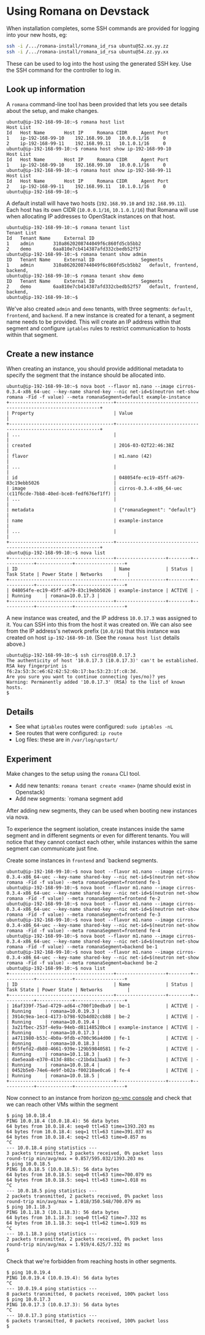 # Using Romana on Devstack

When installation completes, some SSH commands are provided for logging into your new hosts, eg:
```bash
ssh -i /.../romana-install/romana_id_rsa ubuntu@52.xx.yy.zz
ssh -i /.../romana-install/romana_id_rsa ubuntu@54.zz.yy.xx
```

These can be used to log into the host using the generated SSH key. Use the SSH command for the controller to log in.

## Look up information

A `romana` command-line tool has been provided that lets you see details about the setup, and make changes.
```sh-session
ubuntu@ip-192-168-99-10:~$ romana host list
Host List
Id	 Host Name		 Host IP	 Romana CIDR	 Agent Port	
1 	 ip-192-168-99-10 	 192.168.99.10 	 10.0.0.1/16 	 0 		
2 	 ip-192-168-99-11 	 192.168.99.11 	 10.1.0.1/16 	 0 		
ubuntu@ip-192-168-99-10:~$ romana host show ip-192-168-99-10
Host List
Id	 Host Name		 Host IP	 Romana CIDR	 Agent Port	
1 	 ip-192-168-99-10 	 192.168.99.10 	 10.0.0.1/16 	 0 		
ubuntu@ip-192-168-99-10:~$ romana host show ip-192-168-99-11
Host List
Id	 Host Name		 Host IP	 Romana CIDR	 Agent Port	
2 	 ip-192-168-99-11 	 192.168.99.11 	 10.1.0.1/16 	 0 		
ubuntu@ip-192-168-99-10:~$ 
```
A default install will have two hosts (`192.168.99.10` and `192.168.99.11`). Each host has its own CIDR (`10.0.0.1/16`, `10.1.0.1/16`) that Romana will use when allocating IP addresses to OpenStack instances on that host.

```sh-session
ubuntu@ip-192-168-99-10:~$ romana tenant list
Tenant List
Id	 Tenant Name	 External ID				
1 	 admin 		 310a8620208744049f6c860fd5cb5bb2 	
2 	 demo 		 6aa810e7cb414387afd332cbedb52f57 	
ubuntu@ip-192-168-99-10:~$ romana tenant show admin
ID	 Tenant Name	 External ID				 Segments 	
1 	 admin 		 310a8620208744049f6c860fd5cb5bb2 	default, frontend, backend, 
ubuntu@ip-192-168-99-10:~$ romana tenant show demo
ID	 Tenant Name	 External ID				 Segments 	
2 	 demo 		 6aa810e7cb414387afd332cbedb52f57 	default, frontend, backend, 
ubuntu@ip-192-168-99-10:~$ 
```

We've also created `admin` and `demo` tenants, with three segments: `default`, `frontend`, and `backend`. If a new instance is created for a tenant, a segment name needs to be provided.
This will create an IP address within that segment and configure `iptables` rules to restrict communication to hosts within that segment.

## Create a new instance

When creating an instance, you should provide additional metadata to specify the segment that the instance should be allocated into.
```sh-session
ubuntu@ip-192-168-99-10:~$ nova boot --flavor m1.nano --image cirros-0.3.4-x86_64-uec --key-name shared-key --nic net-id=$(neutron net-show romana -Fid -f value) --meta romanaSegment=default example-instance
+--------------------------------------+----------------------------------------------------------------+
| Property                             | Value                                                          |
+--------------------------------------+----------------------------------------------------------------+
| ...                                  |                                                                |
| created                              | 2016-03-02T22:46:38Z                                           |
| flavor                               | m1.nano (42)                                                   |
| ...                                  |                                                                |
| id                                   | 048054fe-ec19-45ff-a679-83c19ebb5026                           |
| image                                | cirros-0.3.4-x86_64-uec (c11f6cde-7bb8-40ed-bce8-fedf676ef1ff) |
| ...                                  |                                                                |
| metadata                             | {"romanaSegment": "default"}                                   |
| name                                 | example-instance                                               |
| ...                                  |                                                                |
+--------------------------------------+----------------------------------------------------------------+
ubuntu@ip-192-168-99-10:~$ nova list
+--------------------------------------+------------------+--------+------------+-------------+------------------+
| ID                                   | Name             | Status | Task State | Power State | Networks         |
+--------------------------------------+------------------+--------+------------+-------------+------------------+
| 048054fe-ec19-45ff-a679-83c19ebb5026 | example-instance | ACTIVE | -          | Running     | romana=10.0.17.3 |
+--------------------------------------+------------------+--------+------------+-------------+------------------+

```

A new instance was created, and the IP address `10.0.17.3` was assigned to it. You can SSH into this from the host it was created on.
We can also see from the IP address's network prefix (`10.0/16`) that this instance was created on host `ip-192-168-99-10`. (See the `romana host list` details above.)

```
ubuntu@ip-192-168-99-10:~$ ssh cirros@10.0.17.3
The authenticity of host '10.0.17.3 (10.0.17.3)' can't be established.
RSA key fingerprint is f6:2a:53:3c:e6:62:62:52:6b:17:ba:53:23:1f:c8:3d.
Are you sure you want to continue connecting (yes/no)? yes
Warning: Permanently added '10.0.17.3' (RSA) to the list of known hosts.
$ 
```

## Details

- See what `iptables` routes were configured: `sudo iptables -nL`
- See routes that were configured: `ip route`
- Log files: these are in `/var/log/upstart/`

## Experiment

Make changes to the setup using the `romana` CLI tool.
- Add new tenants: `romana tenant create <name>` (name should exist in Openstack)
- Add new segments: `romana segment add <tenant-name> <segment-name>

After adding new segments, they can be used when booting new instances via nova.

To experience the segment isolation, create instances inside the same segment and in different segments or even for different tenants.
You will notice that they cannot contact each other, while instances within the same segment can communicate just fine.

Create some instances in `frontend` and `backend segments.
```sh-session
ubuntu@ip-192-168-99-10:~$ nova boot --flavor m1.nano --image cirros-0.3.4-x86_64-uec --key-name shared-key --nic net-id=$(neutron net-show romana -Fid -f value) --meta romanaSegment=frontend fe-1
ubuntu@ip-192-168-99-10:~$ nova boot --flavor m1.nano --image cirros-0.3.4-x86_64-uec --key-name shared-key --nic net-id=$(neutron net-show romana -Fid -f value) --meta romanaSegment=frontend fe-2
ubuntu@ip-192-168-99-10:~$ nova boot --flavor m1.nano --image cirros-0.3.4-x86_64-uec --key-name shared-key --nic net-id=$(neutron net-show romana -Fid -f value) --meta romanaSegment=frontend fe-3
ubuntu@ip-192-168-99-10:~$ nova boot --flavor m1.nano --image cirros-0.3.4-x86_64-uec --key-name shared-key --nic net-id=$(neutron net-show romana -Fid -f value) --meta romanaSegment=frontend fe-4
ubuntu@ip-192-168-99-10:~$ nova boot --flavor m1.nano --image cirros-0.3.4-x86_64-uec --key-name shared-key --nic net-id=$(neutron net-show romana -Fid -f value) --meta romanaSegment=backend be-1
ubuntu@ip-192-168-99-10:~$ nova boot --flavor m1.nano --image cirros-0.3.4-x86_64-uec --key-name shared-key --nic net-id=$(neutron net-show romana -Fid -f value) --meta romanaSegment=backend be-2
ubuntu@ip-192-168-99-10:~$ nova list
+--------------------------------------+------------------+--------+------------+-------------+------------------+
| ID                                   | Name             | Status | Task State | Power State | Networks         |
+--------------------------------------+------------------+--------+------------+-------------+------------------+
| 16af339f-75ad-4729-ad64-c700f10edba9 | be-1             | ACTIVE | -          | Running     | romana=10.0.19.3 |
| 3914c9ea-1ec4-4173-b798-92b4d02ccb88 | be-2             | ACTIVE | -          | Running     | romana=10.0.19.4 |
| 3a21fbec-253f-4e9a-94eb-d81148520bc4 | example-instance | ACTIVE | -          | Running     | romana=10.0.17.3 |
| a4711980-b53c-4b0a-9fdb-e700c96a4d00 | fe-1             | ACTIVE | -          | Running     | romana=10.0.18.3 |
| 0f5fefd2-db80-4661-939e-129b59840581 | fe-2             | ACTIVE | -          | Running     | romana=10.1.18.3 |
| dae5eaa8-e370-413d-88bc-c21bda13aa63 | fe-3             | ACTIVE | -          | Running     | romana=10.0.18.4 |
| 0452b5e0-74e6-4e9f-b02a-f00210ae0ca6 | fe-4             | ACTIVE | -          | Running     | romana=10.0.18.5 |
+--------------------------------------+------------------+--------+------------+-------------+------------------+
```

Now connect to an instance from horizon [no-vnc console](https://access.redhat.com/documentation/en-US/Red_Hat_Enterprise_Linux_OpenStack_Platform/6/html/Administration_Guide/chap-virtual-machines.html#section-connect-console)
and check that we can reach other VMs within the segment
```sh-session
$ ping 10.0.18.4
PING 10.0.18.4 (10.0.18.4): 56 data bytes
64 bytes from 10.0.18.4: seq=0 ttl=63 time=1393.203 ms
64 bytes from 10.0.18.4: seq=1 ttl=63 time=391.037 ms
64 bytes from 10.0.18.4: seq=2 ttl=63 time=0.857 ms
^C
--- 10.0.18.4 ping statistics ---
3 packets transmitted, 3 packets received, 0% packet loss
round-trip min/avg/max = 0.857/595.032/1393.203 ms
$ ping 10.0.18.5
PING 10.0.18.5 (10.0.18.5): 56 data bytes
64 bytes from 10.0.18.5: seq=0 ttl=63 time=700.079 ms
64 bytes from 10.0.18.5: seq=1 ttl=63 time=1.018 ms
^C
--- 10.0.18.5 ping statistics ---
2 packets transmitted, 2 packets received, 0% packet loss
round-trip min/avg/max = 1.018/350.548/700.079 ms
$ ping 10.1.18.3
PING 10.1.18.3 (10.1.18.3): 56 data bytes
64 bytes from 10.1.18.3: seq=0 ttl=62 time=7.332 ms
64 bytes from 10.1.18.3: seq=1 ttl=62 time=1.919 ms
^C
--- 10.1.18.3 ping statistics ---
2 packets transmitted, 2 packets received, 0% packet loss
round-trip min/avg/max = 1.919/4.625/7.332 ms
$ 
```

Check that we're forbidden from reaching hosts in other segments.
```sh-session
$ ping 10.0.19.4
PING 10.0.19.4 (10.0.19.4): 56 data bytes
^C
--- 10.0.19.4 ping statistics ---
8 packets transmitted, 0 packets received, 100% packet loss
$ ping 10.0.17.3
PING 10.0.17.3 (10.0.17.3): 56 data bytes
^C
--- 10.0.17.3 ping statistics ---
6 packets transmitted, 0 packets received, 100% packet loss
$ 
```

